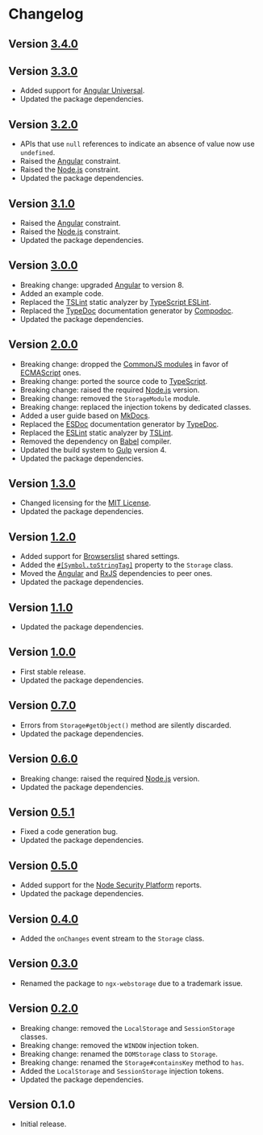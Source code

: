 # Changelog

## Version [3.4.0](https://github.com/cedx/ngx-webstorage.js/compare/v3.3.0...v3.4.0)

## Version [3.3.0](https://github.com/cedx/ngx-webstorage.js/compare/v3.2.0...v3.3.0)
- Added support for [Angular Universal](https://angular.io/guide/universal).
- Updated the package dependencies.

## Version [3.2.0](https://github.com/cedx/ngx-webstorage.js/compare/v3.1.0...v3.2.0)
- APIs that use `null` references to indicate an absence of value now use `undefined`.
- Raised the [Angular](https://angular.io) constraint.
- Raised the [Node.js](https://nodejs.org) constraint.
- Updated the package dependencies.

## Version [3.1.0](https://github.com/cedx/ngx-webstorage.js/compare/v3.0.0...v3.1.0)
- Raised the [Angular](https://angular.io) constraint.
- Raised the [Node.js](https://nodejs.org) constraint.
- Updated the package dependencies.

## Version [3.0.0](https://github.com/cedx/ngx-webstorage.js/compare/v2.0.0...v3.0.0)
- Breaking change: upgraded [Angular](https://angular.io) to version 8.
- Added an example code.
- Replaced the [TSLint](https://palantir.github.io/tslint) static analyzer by [TypeScript ESLint](https://typescript-eslint.io).
- Replaced the [TypeDoc](https://typedoc.org) documentation generator by [Compodoc](https://compodoc.app).
- Updated the package dependencies.

## Version [2.0.0](https://github.com/cedx/ngx-webstorage.js/compare/v1.3.0...v2.0.0)
- Breaking change: dropped the [CommonJS modules](https://nodejs.org/api/modules.html) in favor of [ECMAScript](https://nodejs.org/api/esm.html) ones.
- Breaking change: ported the source code to [TypeScript](https://www.typescriptlang.org).
- Breaking change: raised the required [Node.js](https://nodejs.org) version.
- Breaking change: removed the `StorageModule` module.
- Breaking change: replaced the injection tokens by dedicated classes.
- Added a user guide based on [MkDocs](http://www.mkdocs.org).
- Replaced the [ESDoc](https://esdoc.org) documentation generator by [TypeDoc](https://typedoc.org).
- Replaced the [ESLint](https://eslint.org) static analyzer by [TSLint](https://palantir.github.io/tslint).
- Removed the dependency on [Babel](https://babeljs.io) compiler.
- Updated the build system to [Gulp](https://gulpjs.com) version 4.
- Updated the package dependencies.

## Version [1.3.0](https://github.com/cedx/ngx-webstorage.js/compare/v1.2.0...v1.3.0)
- Changed licensing for the [MIT License](https://opensource.org/licenses/MIT).
- Updated the package dependencies.

## Version [1.2.0](https://github.com/cedx/ngx-webstorage.js/compare/v1.1.0...v1.2.0)
- Added support for [Browserslist](http://browserl.ist) shared settings.
- Added the [`#[Symbol.toStringTag]`](https://developer.mozilla.org/en-US/docs/Web/JavaScript/Reference/Global_Objects/Symbol/toStringTag) property to the `Storage` class.
- Moved the [Angular](https://angular.io) and [RxJS](http://reactivex.io/rxjs) dependencies to peer ones.
- Updated the package dependencies.

## Version [1.1.0](https://github.com/cedx/ngx-webstorage.js/compare/v1.0.0...v1.1.0)
- Updated the package dependencies.

## Version [1.0.0](https://github.com/cedx/ngx-webstorage.js/compare/v0.7.0...v1.0.0)
- First stable release.
- Updated the package dependencies.

## Version [0.7.0](https://github.com/cedx/ngx-webstorage.js/compare/v0.6.0...v0.7.0)
- Errors from `Storage#getObject()` method are silently discarded.
- Updated the package dependencies.

## Version [0.6.0](https://github.com/cedx/ngx-webstorage.js/compare/v0.5.1...v0.6.0)
- Breaking change: raised the required [Node.js](https://nodejs.org) version.
- Updated the package dependencies.

## Version [0.5.1](https://github.com/cedx/ngx-webstorage.js/compare/v0.5.0...v0.5.1)
- Fixed a code generation bug.
- Updated the package dependencies.

## Version [0.5.0](https://github.com/cedx/ngx-webstorage.js/compare/v0.4.0...v0.5.0)
- Added support for the [Node Security Platform](https://nodesecurity.io) reports.
- Updated the package dependencies.

## Version [0.4.0](https://github.com/cedx/ngx-webstorage.js/compare/v0.3.0...v0.4.0)
- Added the `onChanges` event stream to the `Storage` class.

## Version [0.3.0](https://github.com/cedx/ngx-webstorage.js/compare/v0.2.0...v0.3.0)
- Renamed the package to `ngx-webstorage` due to a trademark issue. 

## Version [0.2.0](https://github.com/cedx/ngx-webstorage.js/compare/v0.1.0...v0.2.0)
- Breaking change: removed the `LocalStorage` and `SessionStorage` classes.
- Breaking change: removed the `WINDOW` injection token.
- Breaking change: renamed the `DOMStorage` class to `Storage`.
- Breaking change: renamed the `Storage#containsKey` method to `has`.
- Added the `LocalStorage` and `SessionStorage` injection tokens.
- Updated the package dependencies.

## Version 0.1.0
- Initial release.
